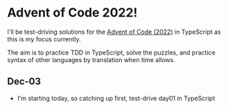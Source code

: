 # Advent of Code 2022!

I'll be test-driving solutions for the [Advent of Code (2022)](https://adventofcode.com/2022) in TypeScript as this is my focus currently.

The aim is to practice TDD in TypeScript, solve the puzzles, and practice syntax of other languages by translation when time allows.

## Dec-03

- I'm starting today, so catching up first, test-drive day01 in TypeScript
